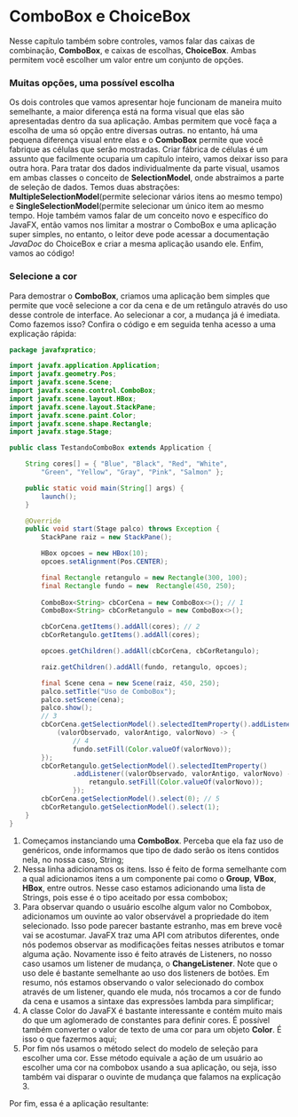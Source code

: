 # ComboBox e ChoiceBox

Nesse capítulo também sobre controles, vamos falar das caixas de combinação, **ComboBox**, e caixas de escolhas, **ChoiceBox**. Ambas permitem você escolher um valor entre um conjunto de opções.

### Muitas opções, uma possível escolha

Os dois controles que vamos apresentar hoje funcionam de maneira muito semelhante, a maior diferença está na forma visual que elas são apresentadas dentro da sua aplicação. Ambas permitem que você faça a escolha de uma só opção entre diversas outras. no entanto, há uma pequena diferença visual entre elas e o **ComboBox** permite que você fabrique as células que serão mostradas. Criar fábrica de células é um assunto que facilmente ocuparia um capítulo inteiro, vamos deixar isso para outra hora.
Para tratar dos dados individualmente da parte visual, usamos em ambas classes o conceito de **SelectionModel**, onde abstraimos a parte de seleção de dados. Temos duas abstrações: **MultipleSelectionModel**(permite selecionar vários itens ao mesmo tempo) e **SingleSelectionModel**(permite selecionar um único item ao mesmo tempo.
Hoje também vamos falar de um conceito novo e específico do JavaFX, então vamos nos limitar a mostrar o ComboBox e uma aplicação super simples, no entanto, o leitor deve pode acessar a documentação *JavaDoc* do ChoiceBox e criar a mesma aplicação usando ele. Enfim, vamos ao código!

### Selecione a cor
Para demostrar o **ComboBox**, criamos uma aplicação bem simples que permite que você selecione a cor da cena e de um retângulo através do uso desse controle de interface. Ao selecionar a cor, a mudança já é imediata. Como fazemos isso? Confira o código e em seguida tenha acesso a uma explicação rápida:

```java
package javafxpratico;

import javafx.application.Application;
import javafx.geometry.Pos;
import javafx.scene.Scene;
import javafx.scene.control.ComboBox;
import javafx.scene.layout.HBox;
import javafx.scene.layout.StackPane;
import javafx.scene.paint.Color;
import javafx.scene.shape.Rectangle;
import javafx.stage.Stage;

public class TestandoComboBox extends Application {

	String cores[] = { "Blue", "Black", "Red", "White", 
	    "Green", "Yellow", "Gray", "Pink", "Salmon" };

	public static void main(String[] args) {
		launch();
	}

	@Override
	public void start(Stage palco) throws Exception {
		StackPane raiz = new StackPane();

		HBox opcoes = new HBox(10);
		opcoes.setAlignment(Pos.CENTER);

		final Rectangle retangulo = new Rectangle(300, 100);
		final Rectangle fundo = new  Rectangle(450, 250);
		
		ComboBox<String> cbCorCena = new ComboBox<>(); // 1
		ComboBox<String> cbCorRetangulo = new ComboBox<>();

		cbCorCena.getItems().addAll(cores); // 2
		cbCorRetangulo.getItems().addAll(cores);

		opcoes.getChildren().addAll(cbCorCena, cbCorRetangulo);

		raiz.getChildren().addAll(fundo, retangulo, opcoes);

		final Scene cena = new Scene(raiz, 450, 250);
		palco.setTitle("Uso de ComboBox");
		palco.setScene(cena);
		palco.show();
		// 3
		cbCorCena.getSelectionModel().selectedItemProperty().addListener(
			(valorObservado, valorAntigo, valorNovo) -> {
			    // 4
				fundo.setFill(Color.valueOf(valorNovo));
		});
		cbCorRetangulo.getSelectionModel().selectedItemProperty()
				.addListener((valorObservado, valorAntigo, valorNovo) -> {
					retangulo.setFill(Color.valueOf(valorNovo));
				});
		cbCorCena.getSelectionModel().select(0); // 5
		cbCorRetangulo.getSelectionModel().select(1);
	}
}
```

1. Começamos instanciando uma **ComboBox**. Perceba que ela faz uso de genéricos, onde informamos que tipo de dado serão os itens contidos nela, no nossa caso, String;
2. Nessa linha adicionamos os itens. Isso é feito de forma semelhante com a qual adicionamos itens a um componente pai como o **Group**, **VBox**, **HBox**, entre outros. Nesse caso estamos adicionando uma lista de Strings, pois esse é o tipo aceitado por essa combobox;
3. Para observar quando o usuário escolhe algum valor no Combobox, adicionamos um ouvinte ao valor observável a propriedade do item selecionado. Isso pode parecer bastante estranho, mas em breve você vai se acostumar. JavaFX traz uma API com atributos diferentes, onde nós podemos observar as modificações feitas nesses atributos e tomar alguma ação. Novamente isso é feito através de Listeners, no nosso caso usamos um listener de mudança, o **ChangeListener**. Note que o uso dele é bastante semelhante ao uso dos listeners de botões. Em resumo, nós estamos observando o valor selecionado do combox através de um listener, quando ele muda, nós trocamos a cor de fundo da cena e usamos a sintaxe das expressões lambda para simplificar;
4. A classe Color do JavaFX é bastante interessante e contém muito mais do que um aglomerado de constantes para definir cores. É possível também converter o valor de texto de uma cor para um objeto **Color**. É isso o que fazermos aqui;
5. Por fim nós usamos o método select do modelo de seleção para escolher uma cor. Esse método equivale a ação de um usuário ao escolher uma cor na combobox usando a sua aplicação, ou seja, isso também vai disparar o ouvinte de mudança que falamos na explicação 3.


Por fim, essa é a aplicação resultante: